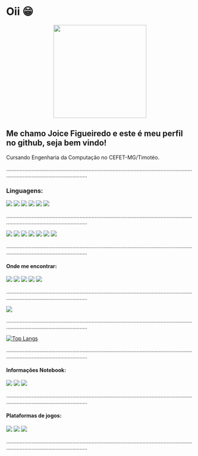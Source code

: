 # Oii :grin:
<p align="center">
  <img src="https://images.vexels.com/media/users/3/210592/isolated/preview/95bb2152c21b8f1b31c264eb2aa982ed-bem-vindo-letras-cursivas.png" width="250px" height="250px" />
</p>

<h2> Me chamo Joice Figueiredo e este é meu perfil no github, seja bem vindo! </h2>

<p> Cursando Engenharia da Computação no CEFET-MG/Timotéo.
<p> ..................................................................................................................................................................................</p>

<p>
<h3> Linguagens: </h3>
</p>
 
[<img src="https://img.shields.io/badge/Java-ED8B00?style=for-the-badge&logo=java&logoColor=white" />]() [<img src="https://img.shields.io/badge/C-00599C?style=for-the-badge&logo=c&logoColor=white" />]() [<img src = "https://img.shields.io/badge/HTML5-E34F26?style=for-the-badge&logo=html5&logoColor=white">]() [<img src = "https://img.shields.io/badge/CSS3-1572B6?style=for-the-badge&logo=css3&logoColor=white">]() [<img src = "https://img.shields.io/badge/JavaScript-F7DF1E?style=for-the-badge&logo=javascript&logoColor=black">]() [<img src = "https://img.shields.io/badge/Markdown-000000?style=for-the-badge&logo=markdown&logoColor=white">]() 

<p> ..................................................................................................................................................................................</p> 

[<img src = "https://img.shields.io/badge/LaTeX-47A141?style=for-the-badge&logo=LaTeX&logoColor=white">]() [<img src = "https://img.shields.io/badge/Visual_Studio_Code-0078D4?style=for-the-badge&logo=visual%20studio%20code&logoColor=white">]() [<img src = "https://img.shields.io/badge/Arduino_IDE-00979D?style=for-the-badge&logo=arduino&logoColor=white">]()  [<img src = "https://img.shields.io/badge/Notepad++-90E59A.svg?style=for-the-badge&logo=notepad%2B%2B&logoColor=black">]() [<img src = "https://img.shields.io/badge/Overleaf-47A141?style=for-the-badge&logo=Overleaf&logoColor=white">]() [<img src = "https://img.shields.io/badge/MySQL-00000F?style=for-the-badge&logo=mysql&logoColor=white">]() [<img src = "https://img.shields.io/badge/gimp-5C5543?style=for-the-badge&logo=gimp&logoColor=white">]()

 <p> ..................................................................................................................................................................................</p>
  
<h4>Onde me encontrar: </h4>
</p>

[<img src="https://img.shields.io/badge/twitter-%231DA1F2.svg?&style=for-the-badge&logo=twitter&logoColor=white" />](https://twitter.com/JoyFigueired) [<img src="https://img.shields.io/badge/linkedin-%230077B5.svg?&style=for-the-badge&logo=linkedin&logoColor=white" />](https://www.linkedin.com/in/joice-barros-de-figueiredo-081728214/) [<img src = "https://img.shields.io/badge/instagram-%23E4405F.svg?&style=for-the-badge&logo=instagram&logoColor=white">](https://www.instagram.com/joyfigueired/) [<img src = "https://img.shields.io/badge/facebook-%231877F2.svg?&style=for-the-badge&logo=facebook&logoColor=white">](https://www.facebook.com/JoyFigueired/)
<img src = "https://img.shields.io/badge/joicebfigueiredo@gmail.com-D14836?style=for-the-badge&logo=gmail&logoColor=white">

<p> ..................................................................................................................................................................................</p> 

<a href="https://github.com/JoyFigueiredo">
  <img align="center" src="https://github-readme-stats.vercel.app/api?username=JoyFigueiredo&theme=jolly&show_icons=true" />
</a>

<p> ..................................................................................................................................................................................</p>

[![Top Langs](https://github-readme-stats.vercel.app/api/top-langs/?username=JoyFigueiredo&layout=compact)](https://github.com/JoyFigueiredo)

<p> ..................................................................................................................................................................................</p>

<p>
<h4> Informações Notebook: </h4>
</p>
 
[<img src="https://img.shields.io/badge/NVIDIA-MX110-76B900?style=for-the-badge&logo=nvidia&logoColor=white" />]()  [<img src="https://img.shields.io/badge/Intel-Core_i5_8th-0071C5?style=for-the-badge&logo=intel&logoColor=white" />]()  [<img src="https://img.shields.io/badge/Windows-11_Home_SL-0078D6?style=for-the-badge&logo=windows&logoColor=white" />]()

<p> ..................................................................................................................................................................................</p>

<p>
<h4>Plataformas de jogos: </h4>
</p>

[<img src="https://img.shields.io/badge/Steam-000000?style=for-the-badge&logo=steam&logoColor=white" />](https://steamcommunity.com/id/JoyFigueiredo) [<img src="https://img.shields.io/badge/Xbox-107C10?style=for-the-badge&logo=xbox&logoColor=white" />](https://account.xbox.com/pt-BR/Profile?xr=mebarnav) [<img src="https://img.shields.io/badge/Twitch-9146FF?style=for-the-badge&logo=twitch&logoColor=white" />](https://www.twitch.tv/digdigj0y)

<p> ..................................................................................................................................................................................</p>
